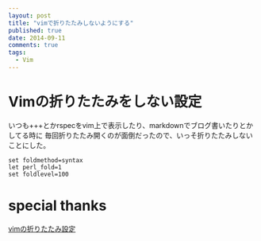 ```yaml
---
layout: post
title: "vimで折りたたみしないようにする"
published: true
date: 2014-09-11
comments: true
tags:
  - Vim
---
```


# Vimの折りたたみをしない設定

いつも+++とかrspecをvim上で表示したり、markdownでブログ書いたりとかしてる時に
毎回折りたたみ開くのが面倒だったので、いっそ折りたたみしないことにした。

``` 
set foldmethod=syntax
let perl_fold=1
set foldlevel=100
```

# special thanks
[vimの折りたたみ設定]( http://www.ksknet.net/vi/post_183.html )
